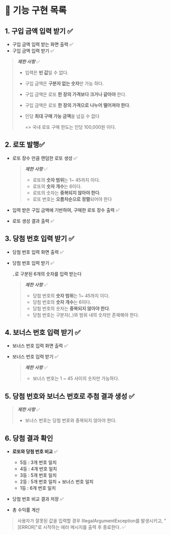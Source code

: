 # 📄 기능 구현 목록

## 1. 구입 금액 입력 받기 ✅

- 구입 금액 입력 받는 화면 출력 ✅
- 구입 금액 입력 받기 ✅

> ***제한 사항*** ✅
>
> - 입력은 **빈 값**일 수 없다.
>
> - 구입 금액은 **구분자 없는 숫자**만 가능 하다.
>
> - 구입 금액은 로또 **한 장의 가격보다 크거나 같아야** 한다.
>
> - 구입 금액은 로또 **한 장의 가격으로 나누어 떨어져야 한다**.
>
> - 인당 **최대 구매 가능 금액**을 넘길 수 없다
>
>   => 국내 로또 구매 한도는 인당 100,000원 이다.

## 2. 로또 발행✅

- 로또 장수 만큼 랜덤한 로또 생성 ✅

  > ***제한 사항*** ✅
  >
  > - 로또의 **숫자 범위**는 1~ 45까지 이다.
  > - 로또의 **숫자 개수**는 6이다.
  > - 로또의 숫자는 **중복되지 않아야 한다**.
  > - 로또 번호는 **오름차순으로 정렬**되어야 한다
  
- 입력 받은 구입 금액에 기반하여, 구매한 로또 장수 출력 ✅

- 로또 생성 결과 출력 ✅

## 3. 당첨 번호 입력 받기 ✅

- 당첨 번호 입력 화면 출력 ✅

- 당첨 번호 입력 받기 ✅

  `,`로 구분된 6개의 숫자를 입력 받는다

  > ***제한 사항*** ✅
  >
  > - 당첨 번호의 **숫자 범위**는 1~ 45까지 이다.
  > - 당첨 번호의 **숫자 개수**는 6이다.
  > - 당첨 번호의 숫자는 **중복되지 않아야 한다**.
  > - 당첨 번호는 구분자(`,`)와 범위 내의 숫자만 존재해야 한다.

## 4. 보너스 번호 입력 받기 ✅

- 보너스 번호 입력 화면 출력 ✅

- 보너스 번호 입력 받기 ✅

  > ***제한 사항*** ✅
  >
  > - 보너스 번호는 1 ~ 45 사이의 숫자만 가능하다.

## 5. 당첨 번호와 보너스 번호로 추첨 결과 생성 ✅

> ***제한 사항*** ✅
>
> - 보너스 번호는 당첨 번호와 중복되지 않아야 한다.

## 6. 당첨 결과 확인

- **로또와 당첨 번호 비교** ✅
  - 5등 : 3개 번호 일치
  - 4등 : 4개 번호 일치
  - 3등 : 5개 번호 일치
  - 2등 : 5개 번호 일치 + 보너스 번호 일치
  - 1등 : 6개 번호 일치

- 당첨 번호 비교 결과 저장 ✅
- 총 수익률 계산

> 사용자가 잘못된 값을 입력할 경우 IllegalArgumentException를 발생시키고, "[ERROR]"로 시작하는 에러 메시지를 출력 후 종료한다. ✅